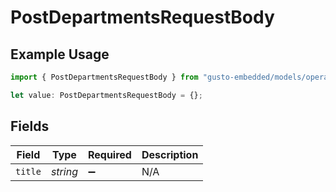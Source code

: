 # PostDepartmentsRequestBody

## Example Usage

```typescript
import { PostDepartmentsRequestBody } from "gusto-embedded/models/operations";

let value: PostDepartmentsRequestBody = {};
```

## Fields

| Field              | Type               | Required           | Description        |
| ------------------ | ------------------ | ------------------ | ------------------ |
| `title`            | *string*           | :heavy_minus_sign: | N/A                |
